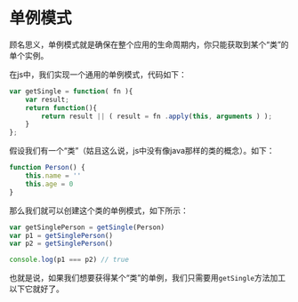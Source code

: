 # 单例模式
顾名思义，单例模式就是确保在整个应用的生命周期内，你只能获取到某个“类”的单个实例。

在js中，我们实现一个通用的单例模式，代码如下：
``` js
var getSingle = function( fn ){ 
    var result; 
    return function(){ 
        return result || ( result = fn .apply(this, arguments ) ); 
    } 
}; 
```

假设我们有一个“类”（姑且这么说，js中没有像java那样的类的概念）。如下：

``` js
function Person() {
    this.name = ''
    this.age = 0
}
```

那么我们就可以创建这个类的单例模式，如下所示：

``` js
var getSinglePerson = getSingle(Person)
var p1 = getSinglePerson()
var p2 = getSinglePerson()

console.log(p1 === p2) // true
```

也就是说，如果我们想要获得某个“类”的单例，我们只需要用`getSingle`方法加工以下它就好了。
